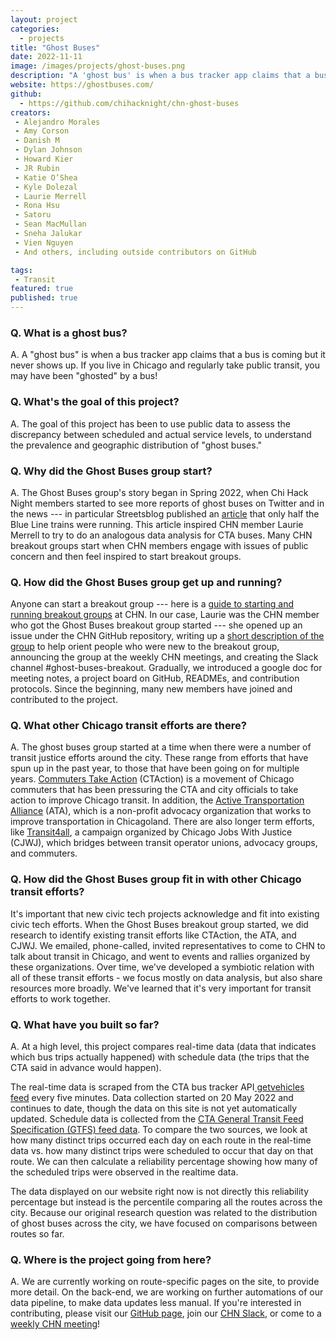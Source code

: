 ```yaml
---
layout: project
categories: 
  - projects
title: "Ghost Buses"
date: 2022-11-11
image: /images/projects/ghost-buses.png
description: "A 'ghost bus' is when a bus tracker app claims that a bus is coming but it never shows up. If you live in Chicago and regularly take public transit, you may have been 'ghosted' by a bus! This project compares real-time data (data that indicates which bus trips actually happened) with schedule data (the trips that the CTA said in advance would happen)."
website: https://ghostbuses.com/ 
github: 
  - https://github.com/chihacknight/chn-ghost-buses
creators: 
 - Alejandro Morales
 - Amy Corson
 - Danish M
 - Dylan Johnson
 - Howard Kier
 - JR Rubin
 - Katie O’Shea
 - Kyle Dolezal
 - Laurie Merrell 
 - Rona Hsu
 - Satoru
 - Sean MacMullan
 - Sneha Jalukar
 - Vien Nguyen
 - And others, including outside contributors on GitHub

tags:
 - Transit
featured: true
published: true
---
```


### Q. What is a ghost bus?

A. A "ghost bus" is when a bus tracker app claims that a bus is coming but it never shows up. If you live in Chicago and regularly take public transit, you may have been "ghosted" by a bus!

### Q. What's the goal of this project?

A. The goal of this project has been to use public data to assess the discrepancy between scheduled and actual service levels, to understand the prevalence and geographic distribution of "ghost buses."

### Q. Why did the Ghost Buses group start?

A. The Ghost Buses group's story began in Spring 2022, when Chi Hack Night members started to see more reports of ghost buses on Twitter and in the news --- in particular Streetsblog published an [article](https://chi.streetsblog.org/2022/04/25/data-analysis-found-cta-has-only-been-running-about-half-its-schedule-blue-line-runs/) that only half the Blue Line trains were running. This article inspired CHN member Laurie Merrell to try to do an analogous data analysis for CTA buses. Many CHN breakout groups start when CHN members engage with issues of public concern and then feel inspired to start breakout groups.

### Q. How did the Ghost Buses group get up and running?

Anyone can start a breakout group --- here is a [guide to starting and running breakout groups](https://chihacknight.org/blog/2020/02/28/so-you-want-to-start-a-breakout-group.html) at CHN. In our case, Laurie was the CHN member who got the Ghost Buses breakout group started --- she opened up an issue under the CHN GitHub repository, writing up a [short description of the group](https://github.com/chihacknight/breakout-groups/issues/217) to help orient people who were new to the breakout group, announcing the group at the weekly CHN meetings, and creating the Slack channel #ghost-buses-breakout. Gradually, we introduced a google doc for meeting notes, a project board on GitHub, READMEs, and contribution protocols. Since the beginning, many new members have joined and contributed to the project.

### Q. What other Chicago transit efforts are there?

A. The ghost buses group started at a time when there were a number of transit justice efforts around the city. These range from efforts that have spun up in the past year, to those that have been going on for multiple years. [Commuters Take Action](https://www.ctaction.org/) (CTAction) is a movement of Chicago commuters that has been pressuring the CTA and city officials to take action to improve Chicago transit. In addition, the [Active Transportation Alliance](https://activetrans.org/) (ATA), which is a non-profit advocacy organization that works to improve transportation in Chicagoland. There are also longer term efforts, like [Transit4all](https://www.transit4all.org/), a campaign organized by Chicago Jobs With Justice (CJWJ), which bridges between transit operator unions, advocacy groups, and commuters.

### Q. How did the Ghost Buses group fit in with other Chicago transit efforts? 

It's important that new civic tech projects acknowledge and fit into existing civic tech efforts. When the Ghost Buses breakout group started, we did research to identify existing transit efforts like CTAction, the ATA, and CJWJ. We emailed, phone-called, invited representatives to come to CHN to talk about transit in Chicago, and went to events and rallies organized by these organizations. Over time, we've developed a symbiotic relation with all of these transit efforts - we focus mostly on data analysis, but also share resources more broadly. We've learned that it's very important for transit efforts to work together.

### Q. What have you built so far?

A. At a high level, this project compares real-time data (data that indicates which bus trips actually happened) with schedule data (the trips that the CTA said in advance would happen). 

The real-time data is scraped from the CTA bus tracker API[  getvehicles feed](https://www.transitchicago.com/developers/bustracker/) every five minutes. Data collection started on 20 May 2022 and continues to date, though the data on this site is not yet automatically updated. Schedule data is collected from the [CTA General Transit Feed Specification (GTFS) feed data](https://www.transitchicago.com/developers/gtfs/). To compare the two sources, we look at how many distinct trips occurred each day on each route in the real-time data vs. how many distinct trips were scheduled to occur that day on that route. We can then calculate a reliability percentage showing how many of the scheduled trips were observed in the realtime data.

The data displayed on our website right now is not directly this reliability percentage but instead is the percentile comparing all the routes across the city. Because our original research question was related to the distribution of ghost buses across the city, we have focused on comparisons between routes so far.

### Q. Where is the project going from here?

A. We are currently working on route-specific pages on the site, to provide more detail. On the back-end, we are working on further automations of our data pipeline, to make data updates less manual. If you're interested in contributing, please visit our [GitHub page](https://github.com/chihacknight/breakout-groups/issues/217), join our [CHN Slack](http://slackme.chihacknight.org/), or come to a [weekly CHN meeting](https://chihacknight.org/)!